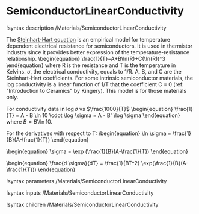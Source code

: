 # SemiconductorLinearConductivity

!syntax description /Materials/SemiconductorLinearConductivity

The [Steinhart-Hart equation](https://en.wikipedia.org/wiki/Steinhart%E2%80%93Hart_equation) is an empirical model for temperature dependent electrical resistance for semiconductors.  It is used in thermistor industry since it provides better expression of the temperature-resistance relationship.
\begin{equation}
\frac{1}{T}=A+B\ln(R)+C(\ln(R))^3
\end{equation}
where R is the resistance and T is the temperature in Kelvins.  $\sigma$, the electrical
conductivity, equals to 1/R.  A, B, and C are the Steinhart-Hart coefficients.  For some intrinsic
semiconductor materials, the log conductivity is a linear function of 1/T that the coefficient C = 0
(ref: "Introduction to Ceramics" by Kingery).  This model is for those materials only.

For conductivity data in $\log \sigma$ vs $\frac{1000}{T}$
\begin{equation}
\frac{1}{T} = A - B \ln 10 \cdot \log \sigma = A - B' \log \sigma
\end{equation}
where $B = B'/\ln 10$.

For the derivatives with respect to T:
\begin{equation}
\ln \sigma = \frac{1}{B}(A-\frac{1}{T})
\end{equation}

\begin{equation}
\sigma = \exp (\frac{1}{B}(A-\frac{1}{T})
\end{equation}

\begin{equation}
\frac{d \sigma}{dT} = \frac{1}{BT^2} \exp(\frac{1}{B}(A-\frac{1}{T}))
\end{equation}

!syntax parameters /Materials/SemiconductorLinearConductivity

!syntax inputs /Materials/SemiconductorLinearConductivity

!syntax children /Materials/SemiconductorLinearConductivity
